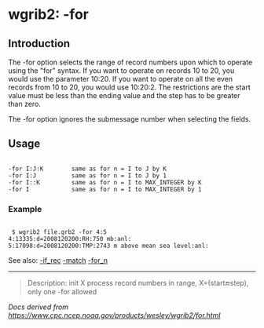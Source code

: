# wgrib2: -for

## Introduction

The -for option selects the range of record numbers
upon which to operate using the "for" syntax. If you want to operate on
records 10 to 20, you would use the parameter 10:20.
If you want to operate on all the even records from 10 to 20, you would
use 10:20:2. The restrictions are the start value must be less than
the ending value and the step has to be greater than zero.

The -for option ignores the submessage number when
selecting the fields.

## Usage

```

-for I:J:K        same as for n = I to J by K
-for I:J          same as for n = I to J by 1
-for I::K         same as for n = I to MAX_INTEGER by K
-for I            same as for n = I to MAX_INTEGER by 1

```

### Example

```

 $ wgrib2 file.grb2 -for 4:5
4:13335:d=2008120200:RH:750 mb:anl:
5:17098:d=2008120200:TMP:2743 m above mean sea level:anl:

```

See also:
[-if_rec](./if_rec.html)
[-match](./match.html)
[-for_n](./for_n.html)

---

> Description: init X process record numbers in range, X=(start:end:step), only one -for allowed

_Docs derived from <https://www.cpc.ncep.noaa.gov/products/wesley/wgrib2/for.html>_
